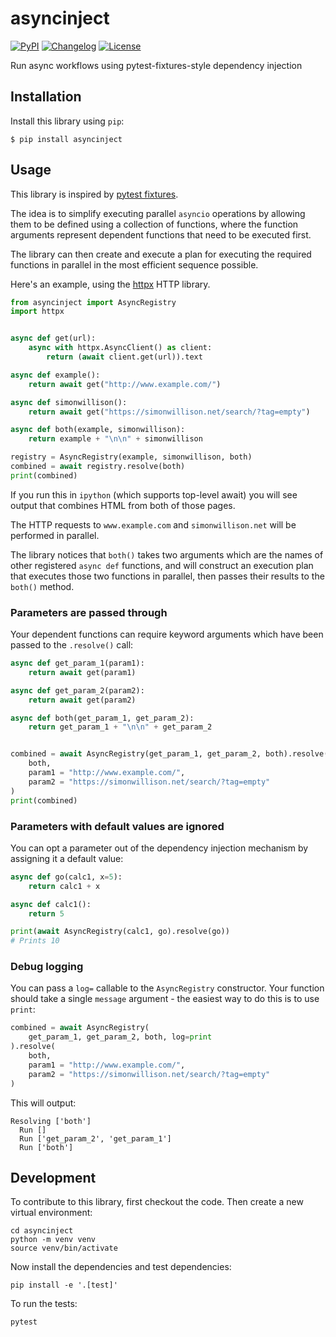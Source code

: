 # asyncinject

[![PyPI](https://img.shields.io/pypi/v/asyncinject.svg)](https://pypi.org/project/asyncinject/)
[![Changelog](https://img.shields.io/github/v/release/simonw/asyncinject?include_prereleases&label=changelog)](https://github.com/simonw/asyncinject/releases)
[![License](https://img.shields.io/badge/license-Apache%202.0-blue.svg)](https://github.com/simonw/asyncinject/blob/main/LICENSE)

Run async workflows using pytest-fixtures-style dependency injection

## Installation

Install this library using `pip`:

    $ pip install asyncinject

## Usage

This library is inspired by [pytest fixtures](https://docs.pytest.org/en/6.2.x/fixture.html).

The idea is to simplify executing parallel `asyncio` operations by allowing them to be defined using a collection of functions, where the function arguments represent dependent functions that need to be executed first.

The library can then create and execute a plan for executing the required functions in parallel in the most efficient sequence possible.

Here's an example, using the [httpx](https://www.python-httpx.org/) HTTP library.

```python
from asyncinject import AsyncRegistry
import httpx


async def get(url):
    async with httpx.AsyncClient() as client:
        return (await client.get(url)).text

async def example():
    return await get("http://www.example.com/")

async def simonwillison():
    return await get("https://simonwillison.net/search/?tag=empty")

async def both(example, simonwillison):
    return example + "\n\n" + simonwillison

registry = AsyncRegistry(example, simonwillison, both)
combined = await registry.resolve(both)
print(combined)
```
If you run this in `ipython` (which supports top-level await) you will see output that combines HTML from both of those pages.

The HTTP requests to `www.example.com` and `simonwillison.net` will be performed in parallel.

The library notices that `both()` takes two arguments which are the names of other registered `async def` functions, and will construct an execution plan that executes those two functions in parallel, then passes their results to the `both()` method.

### Parameters are passed through

Your dependent functions can require keyword arguments which have been passed to the `.resolve()` call:

```python
async def get_param_1(param1):
    return await get(param1)

async def get_param_2(param2):
    return await get(param2)

async def both(get_param_1, get_param_2):
    return get_param_1 + "\n\n" + get_param_2


combined = await AsyncRegistry(get_param_1, get_param_2, both).resolve(
    both,
    param1 = "http://www.example.com/",
    param2 = "https://simonwillison.net/search/?tag=empty"
)
print(combined)
```
### Parameters with default values are ignored

You can opt a parameter out of the dependency injection mechanism by assigning it a default value:

```python
async def go(calc1, x=5):
    return calc1 + x

async def calc1():
    return 5

print(await AsyncRegistry(calc1, go).resolve(go))
# Prints 10
```

### Debug logging

You can pass a `log=` callable to the `AsyncRegistry` constructor.  Your function should take a single `message` argument - the easiest way to do this is to use `print`:
```python
combined = await AsyncRegistry(
    get_param_1, get_param_2, both, log=print
).resolve(
    both,
    param1 = "http://www.example.com/",
    param2 = "https://simonwillison.net/search/?tag=empty"
)
```
This will output:
```
Resolving ['both']
  Run []
  Run ['get_param_2', 'get_param_1']
  Run ['both']
```
## Development

To contribute to this library, first checkout the code. Then create a new virtual environment:

    cd asyncinject
    python -m venv venv
    source venv/bin/activate

Now install the dependencies and test dependencies:

    pip install -e '.[test]'

To run the tests:

    pytest
